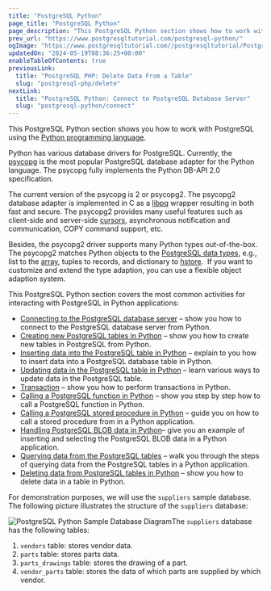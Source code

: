 ```yaml
---
title: "PostgreSQL Python"
page_title: "PostgreSQL Python"
page_description: "This PostgreSQL Python section shows how to work with PostgreSQL from Python programming language using the psycopg2 database driver."
prev_url: "https://www.postgresqltutorial.com/postgresql-python/"
ogImage: "https://www.postgresqltutorial.com//postgresqltutorial/PostgreSQL-Python.png"
updatedOn: "2024-05-19T08:36:25+00:00"
enableTableOfContents: true
previousLink: 
  title: "PostgreSQL PHP: Delete Data From a Table"
  slug: "postgresql-php/delete"
nextLink: 
  title: "PostgreSQL Python: Connect to PostgreSQL Database Server"
  slug: "postgresql-python/connect"
---
```





This PostgreSQL Python section shows you how to work with PostgreSQL using the [Python programming language](https://www.pythontutorial.net/).

Python has various database drivers for PostgreSQL. Currently, the [psycopg](http://initd.org/psycopg/) is the most popular PostgreSQL database adapter for the Python language. The psycopg fully implements the Python DB\-API 2\.0 specification.

The current version of the psycopg is 2 or psycopg2\. The psycopg2 database adapter is implemented in C as a [libpq](https://www.postgresql.org/docs/9.0/static/libpq.html) wrapper resulting in both fast and secure. The psycopg2 provides many useful features such as client\-side and server\-side [cursors](postgresql-plpgsql/plpgsql-cursor), asynchronous notification and communication, COPY command support, etc.

Besides, the psycopg2 driver supports many Python types out\-of\-the\-box. The psycopg2 matches Python objects to the [PostgreSQL data types](postgresql-tutorial/postgresql-data-types), e.g., list to the [array](postgresql-tutorial/postgresql-array), tuples to records, and dictionary to [hstore](postgresql-tutorial/postgresql-hstore).  If you want to customize and extend the type adaption, you can use a flexible object adaption system.

This PostgreSQL Python section covers the most common activities for interacting with PostgreSQL in Python applications:

* [Connecting to the PostgreSQL database server](postgresql-python/connect) – show you how to connect to the PostgreSQL database server from Python.
* [Creating new PostgreSQL tables in Python](postgresql-python/create-tables) – show you how to create new tables in PostgreSQL from Python.
* [Inserting data into the PostgreSQL table in Python](postgresql-python/insert) – explain to you how to insert data into a PostgreSQL database table in Python.
* [Updating data in the PostgreSQL table in Python](postgresql-python/update) – learn various ways to update data in the PostgreSQL table.
* [Transaction](postgresql-python/transaction) – show you how to perform transactions in Python.
* [Calling a PostgreSQL function in Python](postgresql-python/postgresql-python-call-postgresql-functions) – show you step by step how to call a PostgreSQL function in Python.
* [Calling a PostgreSQL stored procedure in Python](postgresql-python/call-stored-procedures) – guide you on how to call a stored procedure from in a Python application.
* [Handling PostgreSQL BLOB data in Python](postgresql-python/blob)– give you an example of inserting and selecting the PostgreSQL BLOB data in a Python application.
* [Querying data from the PostgreSQL tables](postgresql-python/query) – walk you through the steps of querying data from the PostgreSQL tables in a Python application.
* [Deleting data from PostgreSQL tables in Python](postgresql-python/delete) – show you how to delete data in a table in Python.

For demonstration purposes, we will use the `suppliers` sample database. The following picture illustrates the structure of the `suppliers` database:

![PostgreSQL Python Sample Database Diagram](/postgresqltutorial/PostgreSQL-Python-Sample-Database-Diagram.png)The `suppliers` database has the following tables:

1. `vendors` table: stores vendor data.
2. `parts` table: stores parts data.
3. `parts_drawings` table: stores the drawing of a part.
4. `vendor_parts` table: stores the data of which parts are supplied by which vendor.

